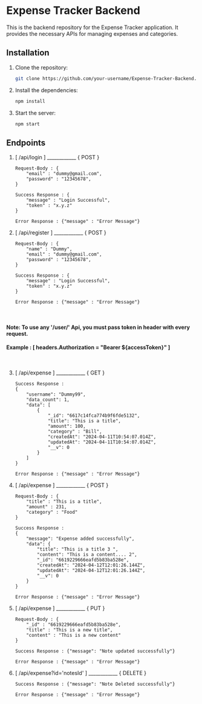 # Expense Tracker Backend

This is the backend repository for the Expense Tracker application. It provides the necessary APIs for managing expenses and categories.

## Installation

1. Clone the repository:

    ```bash
    git clone https://github.com/your-username/Expense-Tracker-Backend.git
    ```

2. Install the dependencies:

    ```bash
    npm install
    ```

3. Start the server:

    ```bash
    npm start
    ```

## Endpoints

1.  [  /api/login  ] ____________ { POST }

        Request-Body : {
            "email" : "dummy@gmail.com",
            "password" : "12345678",
        }

        Success Response : {
            "message" : "Login Successful",
            "token" : "x.y.z"
        }
        
        Error Response : {"message" : "Error Message"}

2.  [  /api/register  ] ____________ { POST }

        Request-Body : {
            "name" : "Dummy",
            "email" : "dummy@gmail.com",
            "password" : "12345678",
        }

        Success Response : {
            "message" : "Login Successful",
            "token" : "x.y.z"
        }
        
        Error Response : {"message" : "Error Message"}

<br/>

#### Note: To use any '/user/' Api, you must pass token in header with every request.
#### Example : [ headers.Authorization = "Bearer ${accessToken}" ]

<br/>

3.  [  /api/expense  ] ____________ { GET }

        Success Response :
        {
            "username": "Dummy99",
            "data_count": 1,
            "data": [
                {
                    "_id": "6617c14fca774b9f6fde5132",
                    "title": "This is a title",
                    "amount": 100,
                    "category" : "Bill",
                    "createdAt": "2024-04-11T10:54:07.014Z",
                    "updatedAt": "2024-04-11T10:54:07.014Z",
                    "__v": 0
                }
            ]
        } 

        Error Response : {"message" : "Error Message"}

4.  [  /api/expense  ] ____________ { POST }

        Request-Body : {
            "title" : "This is a title",
            "amount" : 231,
            "category" : "Food"
        }

        Success Response : 
        {
            "message": "Expense added successfully",
            "data": {
                "title": "This is a title 3 ",
                "content": "This is a content.... 2",
                "_id": "6619229666eafd5b83ba528e",
                "createdAt": "2024-04-12T12:01:26.144Z",
                "updatedAt": "2024-04-12T12:01:26.144Z",
                "__v": 0
            }
        }
        
        Error Response : {"message" : "Error Message"}

4.  [  /api/expense  ] ____________ { PUT }

        Request-Body : {
            "_id" : "6619229666eafd5b83ba528e",
            "title" : "This is a new title",
            "content" : "This is a new content"
        }
        
        Success Response : {"message": "Note updated successfully"}
        
        Error Response : {"message" : "Error Message"}

5.  [  /api/expense?id='notesId'  ] ____________ { DELETE }
        
        Success Response : {"message": "Note Deleted successfully"}
        
        Error Response : {"message" : "Error Message"} 

